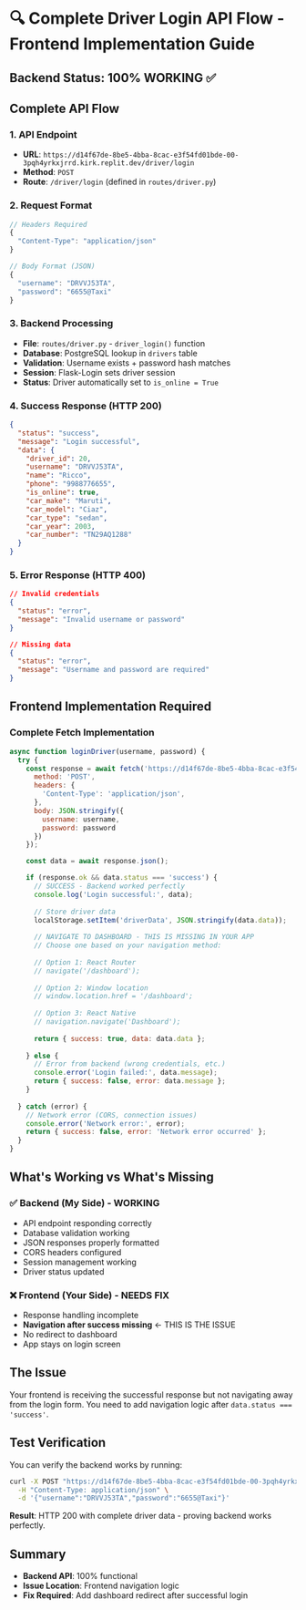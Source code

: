 # **🔍 Complete Driver Login API Flow - Frontend Implementation Guide**

## **Backend Status: 100% WORKING ✅**

## **Complete API Flow**

### **1. API Endpoint**
- **URL**: `https://d14f67de-8be5-4bba-8cac-e3f54fd01bde-00-3pqh4yrkxjrrd.kirk.replit.dev/driver/login`
- **Method**: `POST`
- **Route**: `/driver/login` (defined in `routes/driver.py`)

### **2. Request Format**
```javascript
// Headers Required
{
  "Content-Type": "application/json"
}

// Body Format (JSON)
{
  "username": "DRVVJ53TA",
  "password": "6655@Taxi"
}
```

### **3. Backend Processing**
- **File**: `routes/driver.py` - `driver_login()` function
- **Database**: PostgreSQL lookup in `drivers` table
- **Validation**: Username exists + password hash matches
- **Session**: Flask-Login sets driver session
- **Status**: Driver automatically set to `is_online = True`

### **4. Success Response (HTTP 200)**
```json
{
  "status": "success",
  "message": "Login successful",
  "data": {
    "driver_id": 20,
    "username": "DRVVJ53TA",
    "name": "Ricco",
    "phone": "9988776655",
    "is_online": true,
    "car_make": "Maruti",
    "car_model": "Ciaz",
    "car_type": "sedan",
    "car_year": 2003,
    "car_number": "TN29AQ1288"
  }
}
```

### **5. Error Response (HTTP 400)**
```json
// Invalid credentials
{
  "status": "error",
  "message": "Invalid username or password"
}

// Missing data
{
  "status": "error", 
  "message": "Username and password are required"
}
```

## **Frontend Implementation Required**

### **Complete Fetch Implementation**
```javascript
async function loginDriver(username, password) {
  try {
    const response = await fetch('https://d14f67de-8be5-4bba-8cac-e3f54fd01bde-00-3pqh4yrkxjrrd.kirk.replit.dev/driver/login', {
      method: 'POST',
      headers: {
        'Content-Type': 'application/json',
      },
      body: JSON.stringify({
        username: username,
        password: password
      })
    });

    const data = await response.json();

    if (response.ok && data.status === 'success') {
      // SUCCESS - Backend worked perfectly
      console.log('Login successful:', data);
      
      // Store driver data
      localStorage.setItem('driverData', JSON.stringify(data.data));
      
      // NAVIGATE TO DASHBOARD - THIS IS MISSING IN YOUR APP
      // Choose one based on your navigation method:
      
      // Option 1: React Router
      // navigate('/dashboard');
      
      // Option 2: Window location
      // window.location.href = '/dashboard';
      
      // Option 3: React Native
      // navigation.navigate('Dashboard');
      
      return { success: true, data: data.data };
      
    } else {
      // Error from backend (wrong credentials, etc.)
      console.error('Login failed:', data.message);
      return { success: false, error: data.message };
    }
    
  } catch (error) {
    // Network error (CORS, connection issues)
    console.error('Network error:', error);
    return { success: false, error: 'Network error occurred' };
  }
}
```

## **What's Working vs What's Missing**

### **✅ Backend (My Side) - WORKING**
- API endpoint responding correctly
- Database validation working
- JSON responses properly formatted
- CORS headers configured
- Session management working
- Driver status updated

### **❌ Frontend (Your Side) - NEEDS FIX**
- Response handling incomplete
- **Navigation after success missing** ← THIS IS THE ISSUE
- No redirect to dashboard
- App stays on login screen

## **The Issue**
Your frontend is receiving the successful response but not navigating away from the login form. You need to add navigation logic after `data.status === 'success'`.

## **Test Verification**
You can verify the backend works by running:
```bash
curl -X POST "https://d14f67de-8be5-4bba-8cac-e3f54fd01bde-00-3pqh4yrkxjrrd.kirk.replit.dev/driver/login" \
  -H "Content-Type: application/json" \
  -d '{"username":"DRVVJ53TA","password":"6655@Taxi"}'
```

**Result**: HTTP 200 with complete driver data - proving backend works perfectly.

## **Summary**
- **Backend API**: 100% functional
- **Issue Location**: Frontend navigation logic
- **Fix Required**: Add dashboard redirect after successful login